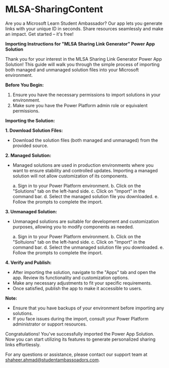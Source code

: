 # MLSA-SharingContent
Are you a Microsoft Learn Student Ambassador? Our app lets you generate links with your unique ID in seconds. Share resources seamlessly and make an impact. Get started – it's free!

**Importing Instructions for "MLSA Sharing Link Generator" Power App Solution**

  Thank you for your interest in the MLSA Sharing Link Generator Power App Solution! This guide will walk you through the simple process of importing both managed and unmanaged solution files into your Microsoft environment.

**Before You Begin:**
1. Ensure you have the necessary permissions to import solutions in your environment.
2. Make sure you have the Power Platform admin role or equivalent permissions.

**Importing the Solution:**

**1. Download Solution Files:**
- Download the solution files (both managed and unmanaged) from the provided source.

**2. Managed Solution:**
- Managed solutions are used in production environments where you want to ensure stability and controlled updates. Importing a managed solution will not allow customization of its components.

    a. Sign in to your Power Platform environment.
    b. Click on the "Solutions" tab on the left-hand side.
    c. Click on "Import" in the command bar.
    d. Select the managed solution file you downloaded.
    e. Follow the prompts to complete the import.

**3. Unmanaged Solution:**
- Unmanaged solutions are suitable for development and customization purposes, allowing you to modify components as needed.

    a. Sign in to your Power Platform environment.
    b. Click on the "Soltuions" tab on the left-hand side.
    c. Click on "Import" in the command bar.
    d. Select the unmanaged solution file you downloaded.
    e. Follow the prompts to complete the import.

**4. Verify and Publish:**
- After importing the solution, navigate to the "Apps" tab and open the app. Review its functionality and customization options.
- Make any necessary adjustments to fit your specific requirements.
- Once satisfied, publish the app to make it accessible to users.

**Note:**
- Ensure that you have backups of your environment before importing any solutions.
- If you face issues during the import, consult your Power Platform administrator or support resources.

Congratulations! You've successfully imported the Power App Solution. Now you can start utilizing its features to generate personalized sharing links effortlessly.

For any questions or assistance, please contact our support team at shaheer.ahmad@studentambassoadors.com.
